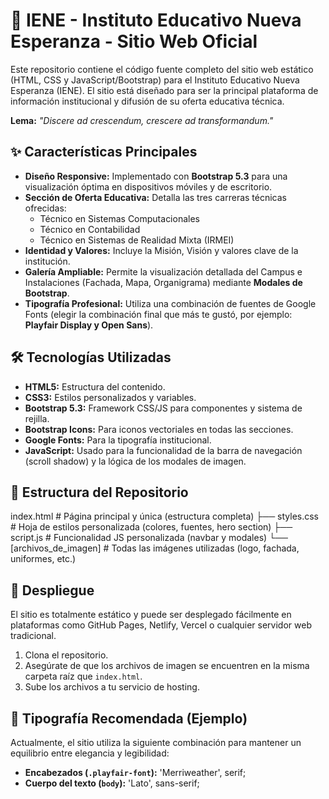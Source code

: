 # 🏫 IENE - Instituto Educativo Nueva Esperanza - Sitio Web Oficial

Este repositorio contiene el código fuente completo del sitio web estático (HTML, CSS y JavaScript/Bootstrap) para el Instituto Educativo Nueva Esperanza (IENE). El sitio está diseñado para ser la principal plataforma de información institucional y difusión de su oferta educativa técnica.

**Lema:** *"Discere ad crescendum, crescere ad transformandum."*

## ✨ Características Principales

* **Diseño Responsive:** Implementado con **Bootstrap 5.3** para una visualización óptima en dispositivos móviles y de escritorio.
* **Sección de Oferta Educativa:** Detalla las tres carreras técnicas ofrecidas:
    * Técnico en Sistemas Computacionales
    * Técnico en Contabilidad
    * Técnico en Sistemas de Realidad Mixta (IRMEI)
* **Identidad y Valores:** Incluye la Misión, Visión y valores clave de la institución.
* **Galería Ampliable:** Permite la visualización detallada del Campus e Instalaciones (Fachada, Mapa, Organigrama) mediante **Modales de Bootstrap**.
* **Tipografía Profesional:** Utiliza una combinación de fuentes de Google Fonts (elegir la combinación final que más te gustó, por ejemplo: **Playfair Display y Open Sans**).

## 🛠️ Tecnologías Utilizadas

* **HTML5:** Estructura del contenido.
* **CSS3:** Estilos personalizados y variables.
* **Bootstrap 5.3:** Framework CSS/JS para componentes y sistema de rejilla.
* **Bootstrap Icons:** Para iconos vectoriales en todas las secciones.
* **Google Fonts:** Para la tipografía institucional.
* **JavaScript:** Usado para la funcionalidad de la barra de navegación (scroll shadow) y la lógica de los modales de imagen.

## 📁 Estructura del Repositorio 
 index.html               # Página principal y única (estructura completa)
├── styles.css               # Hoja de estilos personalizada (colores, fuentes, hero section)
├── script.js                # Funcionalidad JS personalizada (navbar y modales)
└── [archivos_de_imagen]     # Todas las imágenes utilizadas (logo, fachada, uniformes, etc.)

## 🚀 Despliegue

El sitio es totalmente estático y puede ser desplegado fácilmente en plataformas como GitHub Pages, Netlify, Vercel o cualquier servidor web tradicional.

1.  Clona el repositorio.
2.  Asegúrate de que los archivos de imagen se encuentren en la misma carpeta raíz que `index.html`.
3.  Sube los archivos a tu servicio de hosting.

## 🎨 Tipografía Recomendada (Ejemplo)

Actualmente, el sitio utiliza la siguiente combinación para mantener un equilibrio entre elegancia y legibilidad:

* **Encabezados (`.playfair-font`):** 'Merriweather', serif;  
* **Cuerpo del texto (`body`):** 'Lato', sans-serif;
